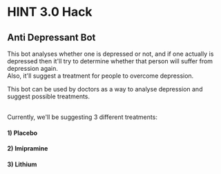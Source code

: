# HINT 3.0 Hack
## Anti Depressant Bot
This bot analyses whether one is depressed or not, and if one actually is depressed then it'll try to determine whether that person will suffer from depression again.<br>
Also, it'll suggest a treatment for people to overcome depression.<br>

This bot can be used by doctors as a way to analyse depression and suggest possible treatments.<br><br>

Currently, we'll be suggesting 3 different treatments:<br>
#### 1) Placebo
#### 2) Imipramine
#### 3) Lithium
